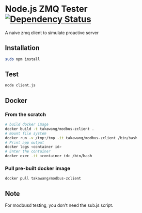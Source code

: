 # Node.js ZMQ Tester [![Dependency Status](https://www.versioneye.com/user/projects/57600571433d18005179252e/badge.svg?style=flat)](https://www.versioneye.com/user/projects/57600571433d18005179252e)
A naive zmq client to simulate proactive server

## Installation
```bash
sudo npm install 
```

## Test
```bash
node client.js
```

## Docker

### From the scratch
```bash
# build docker image 
docker build -t takawang/modbus-zclient .
# mount file system
docker run -v /tmp:/tmp -it takawang/modbus-zclient /bin/bash
# Print app output
docker logs <container id>
# Enter the container
docker exec -it <container id> /bin/bash
```

### Pull pre-built docker image
```bash
docker pull takawang/modbus-zclient
```

## Note
For modbusd testing, you don't need the sub.js script. 